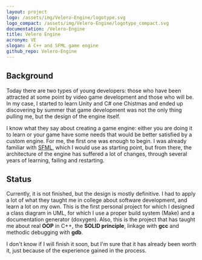 ```yaml
---
layout: project
logo: /assets/img/Velero-Engine/logotype.svg
logo_compact: /assets/img/Velero-Engine/logotype_compact.svg
documentation: /Velero-Engine
title: Velero Engine
acronym: VE
slogan: A C++ and SFML game engine
github_repo: Velero-Engine
---
```

## Background

Today there are two types of young developers: those who have been attracted at some point by video game development and those who will be. In my case, I started to learn Unity and C# one Chistmas and ended up discovering by summer that game development was not the only thing pulling me, but the design of the engine itself.

I know what they say about creating a game engine: either you are doing it to learn or your game have some needs that would be better satisfied by a custom engine. For me, the first one was enough to begin. I was already familiar with [SFML](sfml-dev.org/), which I would use as starting point, but from there, the architecture of the engine has suffered a lot of changes, through several years of learning, failing and restarting.

## Status

Currently, it is not finished, but the design is mostly definitive. I had to apply a lot of what they taught me in college about software development, and learn a lot on my own. This is the first personal project for which I designed a class diagram in UML, for which I use a proper build system (Make) and a documentation generator (doxygen). Also, this is the project that has taught me about real **OOP** in C++, the **SOLID principle**, linkage with **gcc** and methodic debugging with **gdb**.

I don't know if I will finish it soon, but I'm sure that it has already been worth it, just because of the experience gained in the process.
